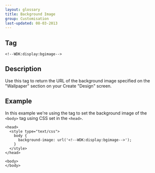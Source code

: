 ```yaml
---
layout: glossary
title: Background Image
group: Customisation
last-updated: 08-03-2013
---
```


## Tag

`<!--WDK:display:bgimage-->`

## Description

Use this tag to return the URL of the background image specified on the "Wallpaper" section on your Create "Design" screen.

## Example

In this example we're using the tag to set the background image of the `<body>` tag using CSS set in the `<head>`.

~~~
<head>
  <style type="text/css">
    body {
      background-image: url('<!--WDK:display:bgimage-->');
    }
  </style>
</head>

<body>
</body>
~~~
